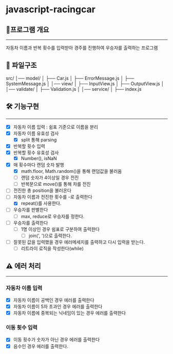 # javascript-racingcar

## 📍프로그램 개요

---

자동차 이름과 반복 횟수를 입력받아 경주를 진행하여 우승자를 출력하는 프로그램

## 📁 파일구조

src/
│── model/
│ ├── Car.js
│ ├── ErrorMessage.js
│ ├── SystemMessage.js
│
│── view/
│ ├── InputView.js
│ ├── OutputView.js
│
│── validate/
│ ├── Validation.js
│
│── service/
│
├── index.js

## 🛠️ 기능구현

---

- [x] 자동차 이름 입력 : 쉼표 기준으로 이름을 분리
- [x] 자동차 이름 유효성 검사
  - [x] split 통해 parsing
- [x] 반복할 횟수 입력
- [x] 반복할 횟수 유효성 검사
  - [x] Number(), isNaN
- [x] 매 횟수마다 랜덤 숫자 발행
  - [x] math.floor, Math.random()을 통해 랜덤값을 불러옴
  - [ ] 랜덤 숫자가 4이상일 경우 전진
  - [ ] 반복문으로 move()를 통해 차를 전진
- [ ] 전진한 총 position을 불러온다
- [ ] 자동차 이름과 전진한 횟수를 -로 출력한다
  - [x] repeat()를 사용한다.
- [ ] 우승자를 판별한다
  - [ ] max, reduce로 우승자를 정한다.
- [ ] 우승자를 출력한다
  - [ ] 1명 이상인 경우 쉼표로 구분하여 출력한다
    - [ ] join(', ')으로 출력한다.
- [ ] 잘못된 값을 입력했을 경우 에러메세지를 출력하고 다시 입력을 받는다.
  - [ ] 리트라이 로직을 작성한다(while)

## ⚠️ 에러 처리

---

### 자동차 이름 입력

- [x] 자동차 이름이 공백인 경우 에러를 출력한다
- [x] 자동차 이름이 5자 초과인 경우 에러를 출력한다
- [x] 자동차 이름에 중복되는 닉네임이 있는 경우 에러를 출력한다

### 이동 횟수 입력

- [x] 이동 횟수가 숫자가 아닌 경우 에러를 출력한다
- [x] 음수인 경우 에러를 출력한다.
